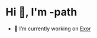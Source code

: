 <h1>Hi 👋, I'm -path</h1>  

- 🔭 I’m currently working on [Exor](https://discord.com/api/oauth2/authorize?client_id=959717778598793225&permissions=1559571655&scope=bot)
